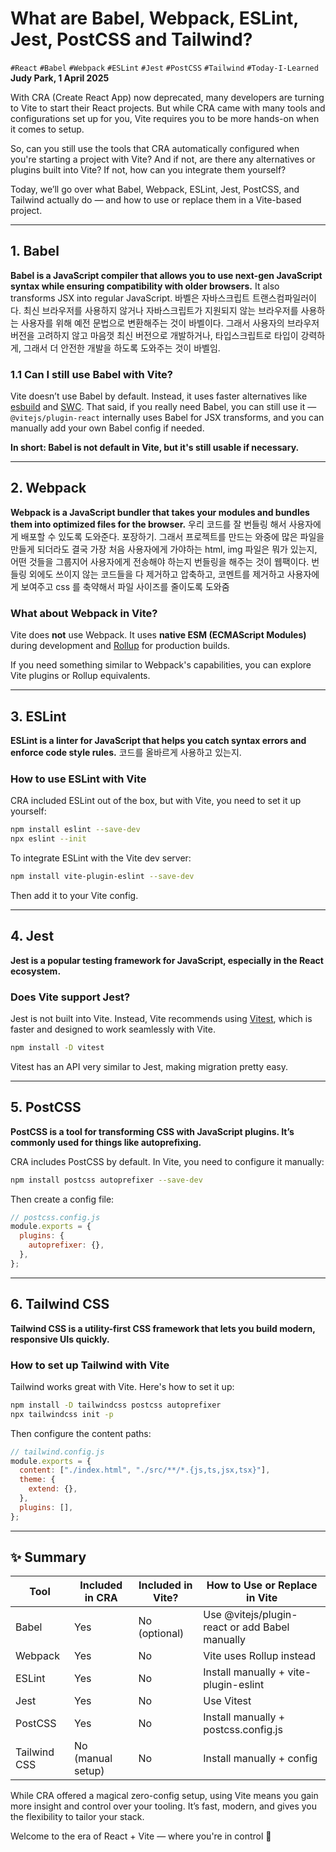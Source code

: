 # What are Babel, Webpack, ESLint, Jest, PostCSS and Tailwind?

`#React` `#Babel` `#Webpack` `#ESLint` `#Jest` `#PostCSS` `#Tailwind` `#Today-I-Learned`  
**Judy Park, 1 April 2025**

With CRA (Create React App) now deprecated, many developers are turning to Vite to start their React projects. But while CRA came with many tools and configurations set up for you, Vite requires you to be more hands-on when it comes to setup.

So, can you still use the tools that CRA automatically configured when you're starting a project with Vite? And if not, are there any alternatives or plugins built into Vite? If not, how can you integrate them yourself?

Today, we’ll go over what Babel, Webpack, ESLint, Jest, PostCSS, and Tailwind actually do — and how to use or replace them in a Vite-based project.

---

## 1. Babel
**Babel is a JavaScript compiler that allows you to use next-gen JavaScript syntax while ensuring compatibility with older browsers.** It also transforms JSX into regular JavaScript.
바벨은 자바스크립트 트랜스컴파일러이다. 최신 브라우저를 사용하지 않거나 자바스크립트가 지원되지 않는 브라우저를 사용하는 사용자를 위해 예전 문법으로 변환해주는 것이 바벨이다. 그래서 사용자의 브라우저 버전을 고려하지 않고 마음껏 최신 버전으로 개발하거나, 타입스크립트로 타입이 강력하게, 그래서 더 안전한 개발을 하도록 도와주는 것이 바벨임.

### 1.1 Can I still use Babel with Vite?
Vite doesn’t use Babel by default. Instead, it uses faster alternatives like [esbuild](https://esbuild.github.io/) and [SWC](https://swc.rs/). That said, if you really need Babel, you can still use it — `@vitejs/plugin-react` internally uses Babel for JSX transforms, and you can manually add your own Babel config if needed.

**In short: Babel is not default in Vite, but it's still usable if necessary.**

---

## 2. Webpack
**Webpack is a JavaScript bundler that takes your modules and bundles them into optimized files for the browser.**
우리 코드를 잘 번들링 해서 사용자에게 배포할 수 있도록 도와준다. 포장하기. 그래서 프로젝트를 만드는 와중에 많은 파일을 만들게 되더라도 결국 가장 처음 사용자에게 가야하는 html, img 파일은 뭐가 있는지, 어떤 것들을 그룹지어 사용자에게 전송해야 하는지 번들링을 해주는 것이 웹팩이다. 번들링 외에도 쓰이지 않는 코드들을 다 제거하고 압축하고, 코멘트를 제거하고 사용자에게 보여주고 css 를 축약해서 파일 사이즈를 줄이도록 도와줌

### What about Webpack in Vite?
Vite does **not** use Webpack. It uses **native ESM (ECMAScript Modules)** during development and [Rollup](https://rollupjs.org/) for production builds.

If you need something similar to Webpack's capabilities, you can explore Vite plugins or Rollup equivalents.

---

## 3. ESLint
**ESLint is a linter for JavaScript that helps you catch syntax errors and enforce code style rules.**
코드를 올바르게 사용하고 있는지.

### How to use ESLint with Vite
CRA included ESLint out of the box, but with Vite, you need to set it up yourself:

```bash
npm install eslint --save-dev
npx eslint --init
```

To integrate ESLint with the Vite dev server:

```bash
npm install vite-plugin-eslint --save-dev
```

Then add it to your Vite config.

---

## 4. Jest
**Jest is a popular testing framework for JavaScript, especially in the React ecosystem.**

### Does Vite support Jest?
Jest is not built into Vite. Instead, Vite recommends using [Vitest](https://vitest.dev/), which is faster and designed to work seamlessly with Vite.

```bash
npm install -D vitest
```

Vitest has an API very similar to Jest, making migration pretty easy.

---

## 5. PostCSS
**PostCSS is a tool for transforming CSS with JavaScript plugins. It’s commonly used for things like autoprefixing.**

CRA includes PostCSS by default. In Vite, you need to configure it manually:

```bash
npm install postcss autoprefixer --save-dev
```

Then create a config file:

```js
// postcss.config.js
module.exports = {
  plugins: {
    autoprefixer: {},
  },
};
```

---

## 6. Tailwind CSS
**Tailwind CSS is a utility-first CSS framework that lets you build modern, responsive UIs quickly.**

### How to set up Tailwind with Vite
Tailwind works great with Vite. Here's how to set it up:

```bash
npm install -D tailwindcss postcss autoprefixer
npx tailwindcss init -p
```

Then configure the content paths:

```js
// tailwind.config.js
module.exports = {
  content: ["./index.html", "./src/**/*.{js,ts,jsx,tsx}"],
  theme: {
    extend: {},
  },
  plugins: [],
};
```

---

## ✨ Summary
| Tool         | Included in CRA | Included in Vite?     | How to Use or Replace in Vite         |
|--------------|------------------|------------------------|----------------------------------------|
| Babel        | Yes              | No (optional)          | Use @vitejs/plugin-react or add Babel manually |
| Webpack      | Yes              | No                     | Vite uses Rollup instead               |
| ESLint       | Yes              | No                     | Install manually + vite-plugin-eslint  |
| Jest         | Yes              | No                     | Use Vitest                             |
| PostCSS      | Yes              | No                     | Install manually + postcss.config.js   |
| Tailwind CSS | No (manual setup)| No                     | Install manually + config              |

While CRA offered a magical zero-config setup, using Vite means you gain more insight and control over your tooling. It’s fast, modern, and gives you the flexibility to tailor your stack.

Welcome to the era of React + Vite — where you're in control 🚀

